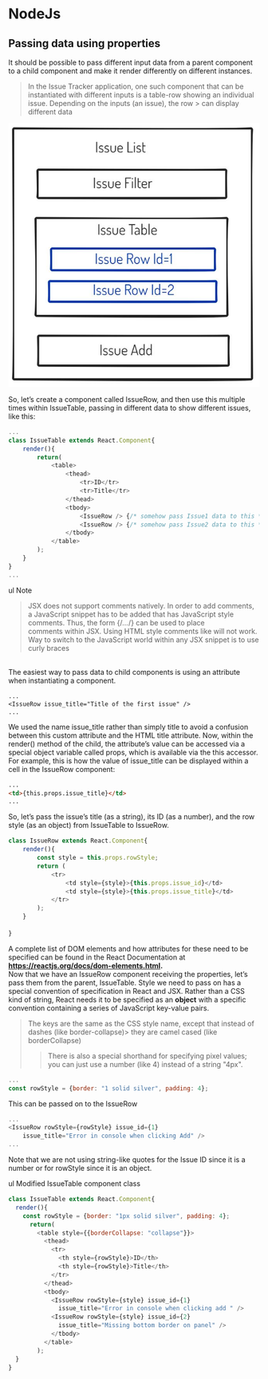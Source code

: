 # NodeJs

## Passing data using properties

It should be possible to pass different input data from a parent component to a child component and make it render differently on different instances.

 > In the Issue Tracker application, one such component that can be instantiated with different
 > inputs is a table-row showing an individual issue. Depending on the inputs (an issue), the row  > can display different data

![Issue-List-UI](./resources/issue-table.JPG)

So, let’s create a component called IssueRow, and then use this multiple times within IssueTable,
passing in different data to show different issues, like this:

```js
...
class IssueTable extends React.Component{
    render(){
        return(
            <table>
                <thead>
                    <tr>ID</tr>
                    <tr>Title</tr>
                </thead>
                <tbody>
                    <IssueRow /> {/* somehow pass Issue1 data to this */}
                    <IssueRow /> {/* somehow pass Issue2 data to this */}
                </tbody>
            </table>
        );
    }
}
...
```

 ul Note
 > JSX does not support comments natively. In order to add comments, a JavaScript snippet has to be
 > added that has JavaScript style comments. Thus, the form {/*...*/} can be used to place  
 > comments within JSX. Using HTML style comments like <!-- ... --> will not work.
 > Way to switch to the JavaScript world within any JSX snippet is to use curly braces
<br />
The easiest way to pass data to child components is using an attribute when instantiating a component.
<br />

```
...
<IssueRow issue_title="Title of the first issue" />
...
```

We used the name issue_title rather than simply title to avoid a confusion between this custom
attribute and the HTML title attribute. Now, within the render() method of the child, the attribute’s value can be accessed via a special object variable called props, which is available via the this accessor. For example, this is how the value of issue_title can be displayed within a cell in the IssueRow component:
<br />

```html
...
<td>{this.props.issue_title}</td>
...
```

So, let’s pass the issue’s title (as a string), its ID (as a number), and the row style (as an object) from IssueTable to IssueRow.
<br />

```js
class IssueRow extends React.Component{
    render(){
        const style = this.props.rowStyle;
        return (
            <tr>
                <td style={style}>{this.props.issue_id}</td>
                <td style={style}>{this.props.issue_title}</td>
            </tr>
        );
    }
    
}
```

A complete list of DOM elements and how attributes for these need to be specified can be found in the React Documentation at <b><https://reactjs.org/docs/dom-elements.html>.</b>
<br/>
Now that we have an IssueRow component receiving the properties, let’s pass them from the parent,
IssueTable. Style we need to pass on has a special convention of specification in React and JSX.
Rather than a CSS kind of string, React needs it to be specified as an **object** with a specific convention containing a series of JavaScript key-value pairs.
 > The keys are the same as the CSS style name, except that instead of dashes (like border-collapse)> they are camel cased (like borderCollapse)
 >> There is also a special shorthand for specifying pixel values; you can just use a number
 >> (like 4) instead of a string "4px".

```js
...
const rowStyle = {border: "1 solid silver", padding: 4};
```

This can be passed on to the IssueRow

```js
...
<IssueRow rowStyle={rowStyle} issue_id={1}
    issue_title="Error in console when clicking Add" />
...
```

Note that we are not using string-like quotes for the Issue ID since it is a number or for rowStyle since it is an object.

 ul Modified IssueTable component class

```js
class IssueTable extends React.Component{
  render(){
    const rowStyle = {border: "1px solid silver", padding: 4};
      return(
        <table style={{borderCollapse: "collapse"}}>
          <thead>
            <tr>
              <th style={rowStyle}>ID</th>
              <th style={rowStyle}>Title</th>
            </tr>
          </thead>
          <tbody>
            <IssueRow rowStyle={style} issue_id={1}
              issue_title="Error in console when clicking add " />
            <IssueRow rowStyle={style} issue_id={2}
              issue_title="Missing bottom border on panel" />
            </tbody>
          </table>
        );
  }
}   
```
